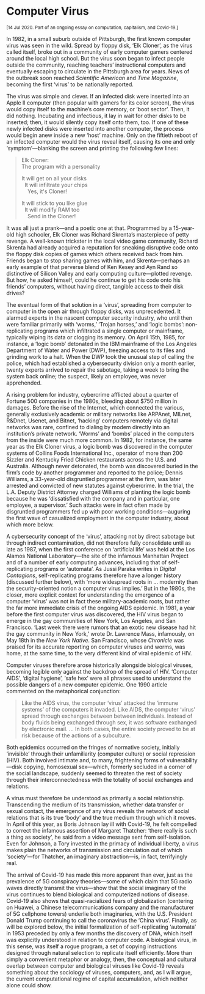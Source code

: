 # Computer Virus

<small>[14 Jul 2020. Part of an ongoing essay on computation, capitalism, and Covid-19.]</small>

In 1982, in a small suburb outside of Pittsburgh, the first known computer virus was seen in the wild. Spread by floppy disk, ‘Elk Cloner’, as the virus called itself, broke out in a community of early computer gamers centered around the local high school. But the virus soon began to infect people outside the community, reaching teachers’ instructional computers and eventually escaping to circulate in the Pittsburgh area for years. News of the outbreak soon reached *Scientific American* and *Time Magazine*, becoming the first ‘virus’ to be nationally reported.

The virus was simple and clever. If an infected disk were inserted into an Apple II computer (then popular with gamers for its color screen), the virus would copy itself to the machine’s core memory, or ‘boot sector’. Then, it did nothing. Incubating and infectious, it lay in wait for other disks to be inserted; then, it would silently copy itself onto them, too. If one of these newly infected disks were inserted into another computer, the process would begin anew inside a new ‘host’ machine. Only on the fiftieth reboot of an infected computer would the virus reveal itself, causing its one and only ‘symptom’—blanking the screen and printing the following few lines:

> Elk Cloner:  
> The program with a personality
> 
> It will get on all your disks  
>   It will infiltrate your chips  
>     Yes, it's Cloner!
> 
> It will stick to you like glue  
>   It will modify RAM too  
>     Send in the Cloner!

It was all just a prank—and a poetic one at that. Programmed by a 15-year-old high schooler, Elk Cloner was Richard Skrenta’s masterpiece of petty revenge. A well-known trickster in the local video game community, Richard Skrenta had already acquired a reputation for sneaking disruptive code onto the floppy disk copies of games which others received back from him. Friends began to stop sharing games with him, and Skrenta—perhaps an early example of that perverse blend of Ken Kesey and Ayn Rand so distinctive of Silicon Valley and early computing culture—plotted revenge. But how, he asked himself, could he continue to get his code onto his friends’ computers, without having direct, tangible access to their disk drives?

The eventual form of that solution in a ‘virus’, spreading from computer to computer in the open air through floppy disks, was unprecedented. It alarmed experts in the nascent computer security industry, who until then were familiar primarily with ‘worms,’ ‘Trojan horses,’ and ‘logic bombs’: non-replicating programs which infiltrated a single computer or mainframe, typically wiping its data or clogging its memory. On April 15th, 1985, for instance, a ‘logic bomb’ detonated in the IBM mainframe of the Los Angeles Department of Water and Power (DWP), freezing access to its files and grinding work to a halt. When the DWP took the unusual step of calling the police, which had established a cybersecurity division only a month earlier, twenty experts arrived to repair the sabotage, taking a week to bring the system back online; the suspect, likely an employee, was never apprehended.

A rising problem for industry, cybercrime afflicted about a quarter of Fortune 500 companies in the 1980s, bleeding about $750 million in damages. Before the rise of the Internet, which connected the various, generally exclusively academic or military networks like ARPAnet, MILnet, R&Dnet, Usenet, and Bitnet, ‘hacking’ computers remotely via digital networks was rare, confined to dialing by modem directly into an institution’s private network. ‘Worms’ and ‘bombs’ placed in the computers from the inside were much more common. In 1982, for instance, the same year as the Elk Cloner virus, a logic bomb was discovered in the computer systems of Collins Foods International Inc., operator of more than 200 Sizzler and Kentucky Fried Chicken restaurants across the U.S. and Australia. Although never detonated, the bomb was discovered buried in the firm’s code by another programmer and reported to the police; Dennis Williams, a 33-year-old disgruntled programmer at the firm, was later arrested and convicted of new statutes against cybercrime. In the trial, the L.A. Deputy District Attorney charged Williams of planting the logic bomb because he was ‘dissatisfied with the company and in particular, one employee, a supervisor.’ Such attacks were in fact often made by disgruntled programmers fed up with poor working conditions—auguring the first wave of casualized employment in the computer industry, about which more below.

A cybersecurity concept of the ‘virus’, attacking not by direct sabotage but through indirect contamination, did not therefore fully consolidate until as late as 1987, when the first conference on ‘artificial life’ was held at the Los Alamos National Laboratory—the site of the infamous Manhattan Project and of a number of early computing advances, including that of self-replicating programs or ‘automata’. As Jussi Paraka writes in *Digital Contagions*, self-replicating programs therefore have a longer history (discussed further below), with ‘more widespread roots in ... modernity than the security-oriented notion a computer virus implies.’ But in the 1980s, the closer, more explicit context for understanding the emergence of a computer ‘virus’ was not in fact these military-academic roots, but rather the far more immediate crisis of the ongoing AIDS epidemic. In 1981, a year before the first computer virus was discovered, the HIV virus began to emerge in the gay communities of New York, Los Angeles, and San Francisco. ‘Last week there were rumors that an exotic new disease had hit the gay community in New York,’ wrote Dr. Lawrence Mass, infamously, on May 18th in the *New York Native*. San Francisco, whose *Chronicle* was praised for its accurate reporting on computer viruses and worms, was home, at the same time, to the very different kind of viral epidemic of HIV.

Computer viruses therefore arose historically alongside biological viruses, becoming legible only against the backdrop of the spread of HIV. ‘Computer AIDS’, ‘digital hygiene’, ‘safe hex’ were all phrases used to understand the possible dangers of a new computer epidemic. One 1990 article commented on the metaphorical conjunction:

> Like the AIDS virus, the computer ‘virus’ attacked the ‘immune systems’ of the computers it invaded. Like AIDS, the computer ‘virus’ spread through exchanges between between individuals. Instead of body fluids being exchanged through sex, it was software exchanged by electronic mail. ... In both cases, the entire society proved to be at risk because of the actions of a subculture.

Both epidemics occurred on the fringes of normative society, initially ‘invisible’ through their unfamiliarity (computer culture) or social repression (HIV). Both involved intimate and, to many, frightening forms of vulnerability—disk copying, homosexual sex—which, formerly secluded in a corner of the social landscape, suddenly seemed to threaten the rest of society through their interconnectedness with the totality of social exchanges and relations.

A virus must therefore be understood as primarily a social relationship. Transcending the medium of its transmission, whether data transfer or sexual contact, the emergence of any virus reveals the network of social relations that is its true ‘body’ and the true medium through which it moves. In April of this year, as Boris Johnson lay ill with Covid-19, he felt compelled to correct the infamous assertion of Margaret Thatcher: ‘there really is such a thing as society’, he said from a video message sent from self-isolation. Even for Johnson, a Tory invested in the primacy of individual liberty, a virus makes plain the networks of transmission and circulation out of which ‘society’—for Thatcher, an imaginary abstraction—is, in fact, terrifyingly real.

The arrival of Covid-19 has made this more apparent than ever, just as the prevalence of 5G conspiracy theories—some of which claim that 5G radio waves directly transmit the virus—show that the social imaginary of the virus continues to blend biological and computerized notions of disease. Covid-19 also shows that quasi-racialized fears of globalization (centering on Huawei, a Chinese telecommunications company and the manufacturer of 5G cellphone towers) underlie both imaginaries, with the U.S. President Donald Trump continuing to call the coronavirus the ‘China virus’. Finally, as will be explored below, the initial formalization of self-replicating ‘automata’ in 1953 preceded by only a few months the discovery of DNA, which itself was explicitly understood in relation to computer code. A biological virus, in this sense, was itself a rogue program, a set of copying instructions designed through natural selection to replicate itself efficiently. More than simply a convenient metaphor or analogy, then, the conceptual and cultural overlap between computer and biological viruses like Covid-19 reveals something about the sociology of viruses, computers, and, as I will argue, the current computational regime of capital accumulation, which neither alone could show.
